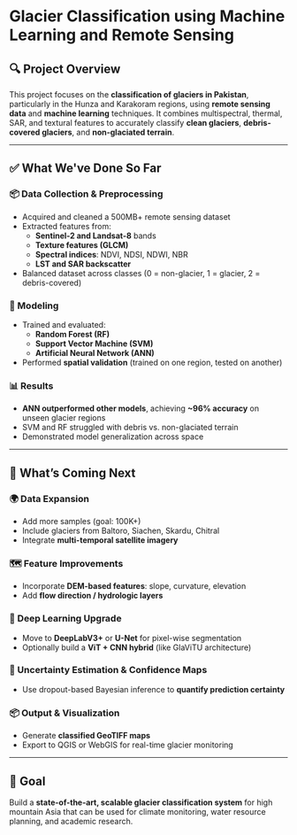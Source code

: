 # Glacier Classification using Machine Learning and Remote Sensing

## 🔍 Project Overview
This project focuses on the **classification of glaciers in Pakistan**, particularly in the Hunza and Karakoram regions, using **remote sensing data** and **machine learning** techniques. It combines multispectral, thermal, SAR, and textural features to accurately classify **clean glaciers**, **debris-covered glaciers**, and **non-glaciated terrain**.

---

## ✅ What We've Done So Far

### 📦 Data Collection & Preprocessing
- Acquired and cleaned a 500MB+ remote sensing dataset
- Extracted features from:
  - **Sentinel-2 and Landsat-8** bands
  - **Texture features (GLCM)**
  - **Spectral indices**: NDVI, NDSI, NDWI, NBR
  - **LST and SAR backscatter**
- Balanced dataset across classes (0 = non-glacier, 1 = glacier, 2 = debris-covered)

### 🤖 Modeling
- Trained and evaluated:
  - **Random Forest (RF)**
  - **Support Vector Machine (SVM)**
  - **Artificial Neural Network (ANN)**
- Performed **spatial validation** (trained on one region, tested on another)

### 📊 Results
- **ANN outperformed other models**, achieving **~96% accuracy** on unseen glacier regions
- SVM and RF struggled with debris vs. non-glaciated terrain
- Demonstrated model generalization across space

---

## 🚀 What’s Coming Next

### 🌍 Data Expansion
- Add more samples (goal: 100K+)
- Include glaciers from Baltoro, Siachen, Skardu, Chitral
- Integrate **multi-temporal satellite imagery**

### 🗺 Feature Improvements
- Incorporate **DEM-based features**: slope, curvature, elevation
- Add **flow direction / hydrologic layers**

### 🤖 Deep Learning Upgrade
- Move to **DeepLabV3+** or **U-Net** for pixel-wise segmentation
- Optionally build a **ViT + CNN hybrid** (like GlaViTU architecture)

### 🧪 Uncertainty Estimation & Confidence Maps
- Use dropout-based Bayesian inference to **quantify prediction certainty**

### 📦 Output & Visualization
- Generate **classified GeoTIFF maps**
- Export to QGIS or WebGIS for real-time glacier monitoring

---

## 📌 Goal
Build a **state-of-the-art, scalable glacier classification system** for high mountain Asia that can be used for climate monitoring, water resource planning, and academic research.


